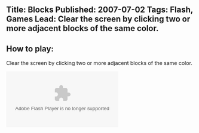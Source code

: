 Title: Blocks
Published: 2007-07-02
Tags: Flash, Games
Lead: Clear the screen by clicking two or more adjacent blocks of the same color.
---
## How to play:

Clear the screen by clicking two or more adjacent blocks of the same color.

<div class="videoWrapper" style="padding-bottom: 73.94%;"><object type="application/x-shockwave-flash" data="/images.axd?src=blocks.swf">
	<param name="movie" value="/images.axd?src=blocks.swf" />
	<param name="quality" value="high" />
	<param name="bgcolor" value="#000000" />
	<param name="menu" value="false" />
</object></div>

